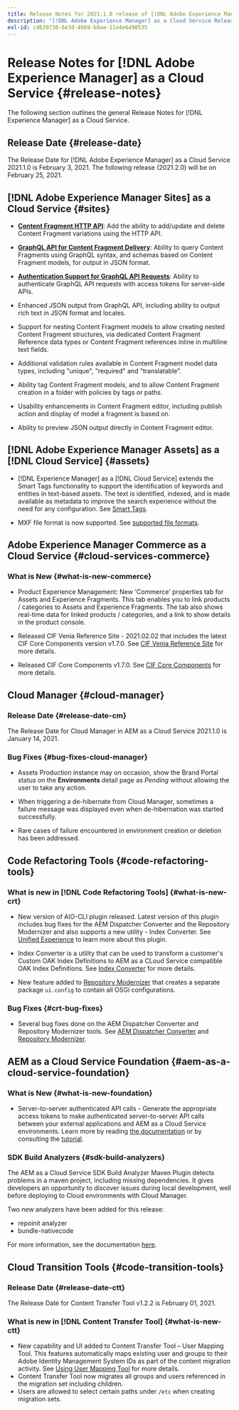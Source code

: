 ```yaml
---
title: Release Notes for 2021.1.0 release of [!DNL Adobe Experience Manager] as a Cloud Service.
description: "[!DNL Adobe Experience Manager] as a Cloud Service Release Notes for 2021.1.0."
exl-id: cd639736-6e3d-4b69-b8ae-11e4e6490535
---
```


# Release Notes for [!DNL Adobe Experience Manager] as a Cloud Service {#release-notes}

The following section outlines the general Release Notes for [!DNL Experience Manager] as a Cloud Service.

## Release Date {#release-date}

The Release Date for [!DNL Adobe Experience Manager] as a Cloud Service 2021.1.0 is February 3, 2021.
The following release (2021.2.0) will be on February 25, 2021.

## [!DNL Adobe Experience Manager Sites] as a Cloud Service {#sites}

* **[Content Fragment HTTP API](/help/assets/content-fragments/assets-api-content-fragments.md)**: Add the ability to add/update and delete Content Fragment variations using the HTTP API.

* **[GraphQL API for Content Fragment Delivery](/help/headless/graphql-api/content-fragments.md)**: Ability to query Content Fragments using GraphQL syntax, and schemas based on Content Fragment models, for output in JSON format. 

* **[Authentication Support for GraphQL API Requests](/help/headless/security/authentication.md)**: Ability to authenticate GraphQL API requests with access tokens for server-side APIs. 

* Enhanced JSON output from GraphQL API, including ability to output rich text in JSON format and locales. 

* Support for nesting Content Fragment models to allow creating nested Content Fragment structures, via dedicated Content Fragment Reference data types or Content Fragment references inline in multiline text fields. 

* Additional validation rules available in Content Fragment model data types, including "unique", "required" and "translatable".

* Ability tag Content Fragment models, and to allow Content Fragment creation in a folder with policies by tags or paths. 

* Usability enhancements in Content Fragment editor, including publish action and display of model a fragment is based on. 

* Ability to preview JSON output directly in Content Fragment editor. 


## [!DNL Adobe Experience Manager Assets] as a [!DNL Cloud Service] {#assets}

* [!DNL Experience Manager] as a [!DNL Cloud Service] extends the Smart Tags functionality to support the identification of keywords and entities in text-based assets. The text is identified, indexed, and is made available as metadata to improve the search experience without the need for any configuration. See [Smart Tags](/help/assets/smart-tags.md).

* MXF file format is now supported. See [supported file formats](/help/assets/file-format-support.md#video-formats).

## Adobe Experience Manager Commerce as a Cloud Service {#cloud-services-commerce}

### What is New {#what-is-new-commerce}

* Product Experience Management: New 'Commerce' properties tab for Assets and Experience Fragments. This tab enables you to link products / categories to Assets and Experience Fragments. The tab also shows real-time data for linked products / categories, and a link to show details in the product console.

* Released CIF Venia Reference Site - 2021.02.02 that includes the latest CIF Core Components version v1.7.0. See [CIF Venia Reference Site](https://github.com/adobe/aem-cif-guides-venia/releases/tag/venia-2021.02.02) for more details.

* Released CIF Core Components v1.7.0. See [CIF Core Components](https://github.com/adobe/aem-core-cif-components/releases/tag/core-cif-components-reactor-1.7.0) for more details.

## Cloud Manager {#cloud-manager}

### Release Date {#release-date-cm}

The Release Date for Cloud Manager in AEM as a Cloud Service 2021.1.0 is January 14, 2021.

### Bug Fixes {#bug-fixes-cloud-manager}

* Assets Production instance may on occasion, show the Brand Portal status on the **Environments** detail page as *Pending* without allowing the user to take any action.

* When triggering a de-hibernate from Cloud Manager, sometimes a failure message was displayed even when de-hibernation was started successfully. 

* Rare cases of failure encountered in environment creation or deletion has been addressed.

## Code Refactoring Tools {#code-refactoring-tools}

### What is new in [!DNL Code Refactoring Tools] {#what-is-new-crt}

* New version of AIO-CLI plugin released. Latest version of this plugin includes bug fixes for the AEM Dispatcher Converter and the Repository Modernizer and also supports a new utility - Index Converter. See [Unified Experience](https://experienceleague.adobe.com/docs/experience-manager-cloud-service/moving/refactoring-tools/unified-experience.html#benefits) to learn more about this plugin. 

* Index Converter is a utility that can be used to transform a customer's Custom OAK Index Definitions to AEM as a CLoud Service compatible OAK Index Definitions. See [Index Converter](https://github.com/adobe/aem-cloud-service-source-migration/tree/master/packages/index-converter) for more details.

* New feature added to [Repository Modernizer](https://github.com/adobe/aem-cloud-service-source-migration/tree/master/packages/repository-modernizer) that creates a separate package `ui.config` to contain all OSGi configurations. 

### Bug Fixes {#crt-bug-fixes}

* Several bug fixes done on the AEM Dispatcher Converter and Repository Modernizer tools. See [AEM Dispatcher Converter](https://github.com/adobe/aem-cloud-service-source-migration/tree/master/packages/dispatcher-converter) and [Repository Modernizer](https://github.com/adobe/aem-cloud-service-source-migration/tree/master/packages/repository-modernizer).

## AEM as a Cloud Service Foundation {#aem-as-a-cloud-service-foundation}

### What is New {#what-is-new-foundation}

* Server-to-server authenticated API calls - Generate the appropriate access tokens to make authenticated server-to-server API calls between your external applications and AEM as a Cloud Service environments. Learn more by reading [the documentation](/help/implementing/developing/introduction/generating-access-tokens-for-server-side-apis.md) or by consulting the [tutorial](https://experienceleague.adobe.com/docs/experience-manager-learn/getting-started-with-aem-headless/authentication/overview.html#authentication).

### SDK Build Analyzers {#sdk-build-analyzers}

The AEM as a Cloud Service SDK Build Analyzer Maven Plugin detects problems in a maven project, including missing dependencies. It gives developers an opportunity to discover issues during local development, well before deploying to Cloud environments with Cloud Manager.

Two new analyzers have been added for this release:

* repoinit analyzer
* bundle-nativecode

For more information, see the documentation [here](https://experienceleague.adobe.com/docs/experience-manager-core-components/using/developing/archetype/build-analyzer-maven-plugin.html#developing).

## Cloud Transition Tools {#code-transition-tools}

### Release Date {#release-date-ctt}

The Release Date for Content Transfer Tool v1.2.2 is February 01, 2021.

### What is new in [!DNL Content Transfer Tool] {#what-is-new-ctt}

* New capability and UI added to Content Transfer Tool – User Mapping Tool. This features automatically maps existing user and groups to their Adobe Identity Management System IDs as part of the content migration activity. See [Using User Mapping Tool](https://experienceleague.adobe.com/docs/experience-manager-cloud-service/moving/cloud-migration/content-transfer-tool/using-user-mapping-tool.html) for more details.
* Content Transfer Tool now migrates all groups and users referenced in the migration set including children.
* Users are allowed to select certain paths under `/etc` when creating migration sets.
